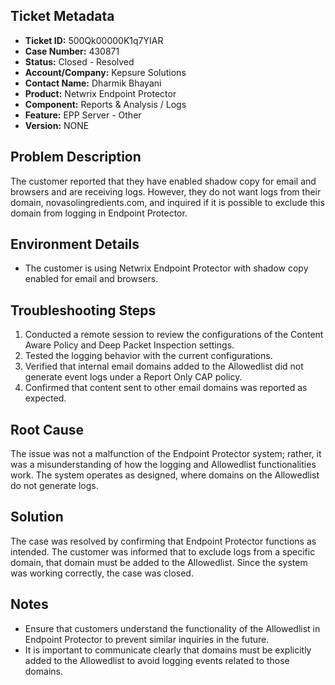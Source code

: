 ## Ticket Metadata
- **Ticket ID:** 500Qk00000K1q7YIAR
- **Case Number:** 430871
- **Status:** Closed - Resolved
- **Account/Company:** Kepsure Solutions
- **Contact Name:** Dharmik Bhayani
- **Product:** Netwrix Endpoint Protector
- **Component:** Reports & Analysis / Logs
- **Feature:** EPP Server - Other
- **Version:** NONE

## Problem Description
The customer reported that they have enabled shadow copy for email and browsers and are receiving logs. However, they do not want logs from their domain, novasolingredients.com, and inquired if it is possible to exclude this domain from logging in Endpoint Protector.

## Environment Details
- The customer is using Netwrix Endpoint Protector with shadow copy enabled for email and browsers.

## Troubleshooting Steps
1. Conducted a remote session to review the configurations of the Content Aware Policy and Deep Packet Inspection settings.
2. Tested the logging behavior with the current configurations.
3. Verified that internal email domains added to the Allowedlist did not generate event logs under a Report Only CAP policy.
4. Confirmed that content sent to other email domains was reported as expected.

## Root Cause
The issue was not a malfunction of the Endpoint Protector system; rather, it was a misunderstanding of how the logging and Allowedlist functionalities work. The system operates as designed, where domains on the Allowedlist do not generate logs.

## Solution
The case was resolved by confirming that Endpoint Protector functions as intended. The customer was informed that to exclude logs from a specific domain, that domain must be added to the Allowedlist. Since the system was working correctly, the case was closed.

## Notes
- Ensure that customers understand the functionality of the Allowedlist in Endpoint Protector to prevent similar inquiries in the future.
- It is important to communicate clearly that domains must be explicitly added to the Allowedlist to avoid logging events related to those domains.